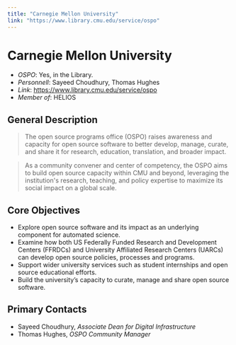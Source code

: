 ```yaml
---
title: "Carnegie Mellon University"
link: "https://www.library.cmu.edu/service/ospo"
--- 
```


# Carnegie Mellon University

- *OSPO*: Yes, in the Library.
- *Personnell*: Sayeed Choudhury, Thomas Hughes
- *Link*: https://www.library.cmu.edu/service/ospo
- *Member of*: HELIOS

## General Description

> The open source programs office (OSPO) raises awareness and capacity for open source software to better develop, manage, curate, and share it for research, education, translation, and broader impact.

> As a community convener and center of competency, the OSPO aims to build open source capacity within CMU and beyond, leveraging the institution's research, teaching, and policy expertise to maximize its social impact on a global scale.

## Core Objectives

- Explore open source software and its impact as an underlying component for automated science.
- Examine how both US Federally Funded Research and Development Centers (FFRDCs) and University Affiliated Research Centers (UARCs) can develop open source policies, processes and programs.
- Support wider university services such as student internships and open source educational efforts.
- Build the university’s capacity to curate, manage and share open source software.

## Primary Contacts

- Sayeed Choudhury, *Associate Dean for Digital Infrastructure*
- Thomas Hughes, *OSPO Community Manager*